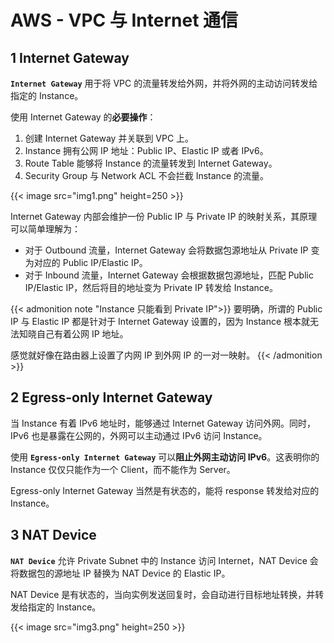 # AWS - VPC 与 Internet 通信


## 1 Internet Gateway

**`Internet Gateway`** 用于将 VPC 的流量转发给外网，并将外网的主动访问转发给指定的 Instance。

使用 Internet Gateway 的**必要操作**：

1. 创建 Internet Gateway 并关联到 VPC 上。
2. Instance 拥有公网 IP 地址：Public IP、Elastic IP 或者 IPv6。
3. Route Table 能够将 Instance 的流量转发到 Internet Gateway。
4. Security Group 与 Network ACL 不会拦截 Instance 的流量。

{{< image src="img1.png" height=250 >}}

Internet Gateway 内部会维护一份 Public IP 与 Private IP 的映射关系，其原理可以简单理解为：

* 对于 Outbound 流量，Internet Gateway 会将数据包源地址从 Private IP 变为对应的 Public IP/Elastic IP。
* 对于 Inbound 流量，Internet Gateway 会根据数据包源地址，匹配 Public IP/Elastic IP，然后将目的地址变为 Private IP 转发给 Instance。

{{< admonition note "Instance 只能看到 Private IP">}}
要明确，所谓的 Public IP 与 Elastic IP 都是针对于 Internet Gateway 设置的，因为 Instance 根本就无法知晓自己有着公网 IP 地址。

感觉就好像在路由器上设置了内网 IP 到外网 IP 的一对一映射。
{{< /admonition >}}

## 2 Egress-only Internet Gateway

当 Instance 有着 IPv6 地址时，能够通过 Internet Gateway 访问外网。同时，IPv6 也是暴露在公网的，外网可以主动通过 IPv6 访问 Instance。

使用 **`Egress-only Internet Gateway`** 可以**阻止外网主动访问 IPv6**。这表明你的 Instance 仅仅只能作为一个 Client，而不能作为 Server。

Egress-only Internet Gateway 当然是有状态的，能将 response 转发给对应的 Instance。

## 3 NAT Device

**`NAT Device`** 允许 Private Subnet 中的 Instance 访问 Internet，NAT Device 会将数据包的源地址 IP 替换为 NAT Device 的 Elastic IP。

NAT Device 是有状态的，当向实例发送回复时，会自动进行目标地址转换，并转发给指定的 Instance。

{{< image src="img3.png" height=250 >}}
